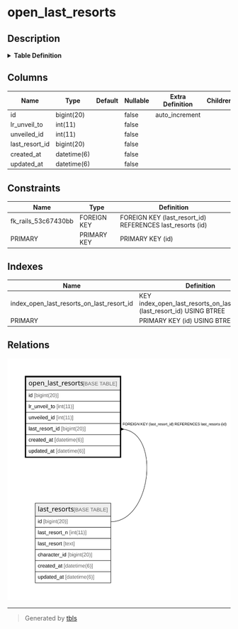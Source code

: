 # open_last_resorts

## Description

<details>
<summary><strong>Table Definition</strong></summary>

```sql
CREATE TABLE `open_last_resorts` (
  `id` bigint(20) NOT NULL AUTO_INCREMENT,
  `lr_unveil_to` int(11) NOT NULL,
  `unveiled_id` int(11) NOT NULL,
  `last_resort_id` bigint(20) NOT NULL,
  `created_at` datetime(6) NOT NULL,
  `updated_at` datetime(6) NOT NULL,
  PRIMARY KEY (`id`),
  KEY `index_open_last_resorts_on_last_resort_id` (`last_resort_id`),
  CONSTRAINT `fk_rails_53c67430bb` FOREIGN KEY (`last_resort_id`) REFERENCES `last_resorts` (`id`)
) ENGINE=InnoDB AUTO_INCREMENT=[Redacted by tbls] DEFAULT CHARSET=utf8
```

</details>

## Columns

| Name | Type | Default | Nullable | Extra Definition | Children | Parents | Comment |
| ---- | ---- | ------- | -------- | --------------- | -------- | ------- | ------- |
| id | bigint(20) |  | false | auto_increment |  |  |  |
| lr_unveil_to | int(11) |  | false |  |  |  |  |
| unveiled_id | int(11) |  | false |  |  |  |  |
| last_resort_id | bigint(20) |  | false |  |  | [last_resorts](last_resorts.md) |  |
| created_at | datetime(6) |  | false |  |  |  |  |
| updated_at | datetime(6) |  | false |  |  |  |  |

## Constraints

| Name | Type | Definition |
| ---- | ---- | ---------- |
| fk_rails_53c67430bb | FOREIGN KEY | FOREIGN KEY (last_resort_id) REFERENCES last_resorts (id) |
| PRIMARY | PRIMARY KEY | PRIMARY KEY (id) |

## Indexes

| Name | Definition |
| ---- | ---------- |
| index_open_last_resorts_on_last_resort_id | KEY index_open_last_resorts_on_last_resort_id (last_resort_id) USING BTREE |
| PRIMARY | PRIMARY KEY (id) USING BTREE |

## Relations

![er](open_last_resorts.svg)

---

> Generated by [tbls](https://github.com/k1LoW/tbls)
